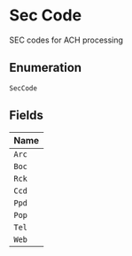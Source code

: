 
# Sec Code

SEC codes for ACH processing

## Enumeration

`SecCode`

## Fields

| Name |
|  --- |
| `Arc` |
| `Boc` |
| `Rck` |
| `Ccd` |
| `Ppd` |
| `Pop` |
| `Tel` |
| `Web` |

